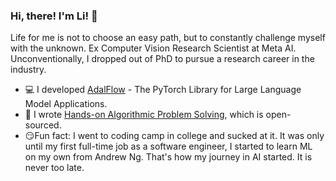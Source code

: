 ### Hi, there! I'm Li! :wave:
Life for me is not to choose an easy path, but to constantly challenge myself with the unknown. Ex Computer Vision Research Scientist at Meta AI. Unconventionally, I dropped out of PhD to pursue a research career in the industry.
<!---* :computer: I developed a [continual learning framework for few-shot object detection](https://github.com/facebookresearch/sylph-few-shot-detection).--->
* :computer: I developed [AdalFlow](https://github.com/SylphAI-Inc/AdalFlow) - The PyTorch Library for Large Language Model Applications.
* :memo: I wrote [Hands-on Algorithmic Problem Solving](https://github.com/liyin2015/Hands-on-Algorithmic-Problem-Solving), which is open-sourced.
* :smirk:Fun fact: I went to coding camp in college and sucked at it. It was only until my first full-time job as a software engineer, I started to learn ML on my own from Andrew Ng. That's how my journey in AI started. It is never too late.
<!---https://www.webfx.com/tools/emoji-cheat-sheet/*/--->


